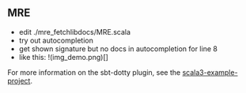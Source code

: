## MRE

- edit ./mre_fetchlibdocs/MRE.scala
- try out autocompletion
- get shown signature but no docs in autocompletion for line 8
- like this: !(img_demo.png)[]

For more information on the sbt-dotty plugin, see the
[scala3-example-project](https://github.com/scala/scala3-example-project/blob/main/README.md).
